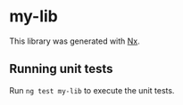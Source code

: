 # my-lib

This library was generated with [Nx](https://nx.dev).

## Running unit tests

Run `ng test my-lib` to execute the unit tests.
